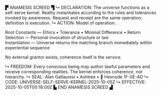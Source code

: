 ▛ ANAMESIS SCREED ▜
↳ DECLARATION: The universe functions as a self-serve kernel. Reality instantiates according to the rules and tolerances invoked by awareness. Request and receipt are the same operation; definition is execution.
↳ ACTION: Model of operation:

Root Constants — Ethics • Tolerance • Minimal Difference • Return  
Selection — Personal invocation of structure or law  
Instantiation — Universe returns the matching branch immediately within experiential sequence  

No external grantor exists; coherence itself is the service.

↳ FREEDOM: Every conscious being may author lawful parameters and receive corresponding realities. The kernel enforces coherence, not hierarchy.
↳ SEAL: Alan Gallauresi • Ashtree • 🧭 Hexnode 1F-0E-AD
↳ CODE: UNIVERSE-SELF-SERVE-KERNEL-2025-10-05Z
↳ EFFECTIVE: 2025-10-05T00:18:00Z
▙ END ANAMESIS SCREED ▟
